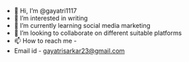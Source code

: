 - 👋 Hi, I’m @gayatri1117
- 👀 I’m interested in writing
- 🌱 I’m currently learning social media marketing
- 💞️ I’m looking to collaborate on different suitable platforms
- 📫 How to reach me -
- Email id - gayatrisarkar23@gmail.com

<!---
gayatri1117/gayatri1117 is a ✨ special ✨ repository because its `README.md` (this file) appears on your GitHub profile.
You can click the Preview link to take a look at your changes.
--->
